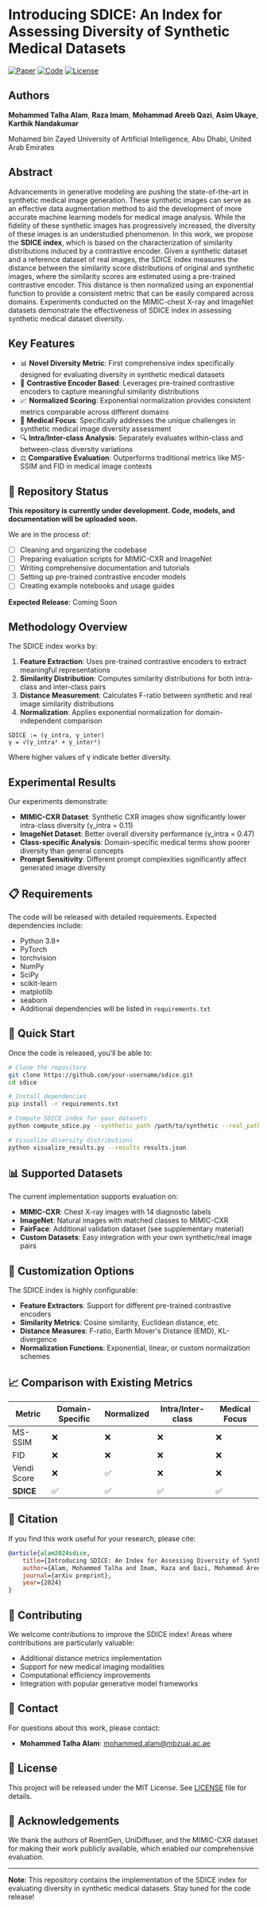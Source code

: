 # Introducing SDICE: An Index for Assessing Diversity of Synthetic Medical Datasets

[![Paper]([https://img.shields.io/badge/Paper-Available-green)](https://github.com/your-repo/sdice](https://bmva-archive.org.uk/bmvc/2024/workshops/PFATCV/12_Introducing_SDICE_An_Index_.pdf))
[![Code](https://img.shields.io/badge/Code-Coming%20Soon-yellow)](https://github.com/your-repo/sdice)
[![License](https://img.shields.io/badge/License-MIT-blue.svg)](LICENSE)

## Authors

**Mohammed Talha Alam**, **Raza Imam**, **Mohammad Areeb Qazi**, **Asim Ukaye**, **Karthik Nandakumar**

Mohamed bin Zayed University of Artificial Intelligence, Abu Dhabi, United Arab Emirates

## Abstract

Advancements in generative modeling are pushing the state-of-the-art in synthetic medical image generation. These synthetic images can serve as an effective data augmentation method to aid the development of more accurate machine learning models for medical image analysis. While the fidelity of these synthetic images has progressively increased, the diversity of these images is an understudied phenomenon. In this work, we propose the **SDICE index**, which is based on the characterization of similarity distributions induced by a contrastive encoder. Given a synthetic dataset and a reference dataset of real images, the SDICE index measures the distance between the similarity score distributions of original and synthetic images, where the similarity scores are estimated using a pre-trained contrastive encoder. This distance is then normalized using an exponential function to provide a consistent metric that can be easily compared across domains. Experiments conducted on the MIMIC-chest X-ray and ImageNet datasets demonstrate the effectiveness of SDICE index in assessing synthetic medical dataset diversity.

## Key Features

- 📊 **Novel Diversity Metric**: First comprehensive index specifically designed for evaluating diversity in synthetic medical datasets
- 🔬 **Contrastive Encoder Based**: Leverages pre-trained contrastive encoders to capture meaningful similarity distributions
- 📈 **Normalized Scoring**: Exponential normalization provides consistent metrics comparable across different domains
- 🏥 **Medical Focus**: Specifically addresses the unique challenges in synthetic medical image diversity assessment
- 🔍 **Intra/Inter-class Analysis**: Separately evaluates within-class and between-class diversity variations
- ⚖️ **Comparative Evaluation**: Outperforms traditional metrics like MS-SSIM and FID in medical image contexts

## 🚧 Repository Status

**This repository is currently under development. Code, models, and documentation will be uploaded soon.**

We are in the process of:
- [ ] Cleaning and organizing the codebase
- [ ] Preparing evaluation scripts for MIMIC-CXR and ImageNet
- [ ] Writing comprehensive documentation and tutorials
- [ ] Setting up pre-trained contrastive encoder models
- [ ] Creating example notebooks and usage guides

**Expected Release**: Coming Soon

## Methodology Overview

The SDICE index works by:

1. **Feature Extraction**: Uses pre-trained contrastive encoders to extract meaningful representations
2. **Similarity Distribution**: Computes similarity distributions for both intra-class and inter-class pairs
3. **Distance Measurement**: Calculates F-ratio between synthetic and real image similarity distributions
4. **Normalization**: Applies exponential normalization for domain-independent comparison

```
SDICE := (γ_intra, γ_inter)
γ = √(γ_intra² + γ_inter²)
```

Where higher values of γ indicate better diversity.

## Experimental Results

Our experiments demonstrate:

- **MIMIC-CXR Dataset**: Synthetic CXR images show significantly lower intra-class diversity (γ_intra = 0.11)
- **ImageNet Dataset**: Better overall diversity performance (γ_intra = 0.47)
- **Class-specific Analysis**: Domain-specific medical terms show poorer diversity than general concepts
- **Prompt Sensitivity**: Different prompt complexities significantly affect generated image diversity

## 📋 Requirements

The code will be released with detailed requirements. Expected dependencies include:
- Python 3.8+
- PyTorch
- torchvision
- NumPy
- SciPy
- scikit-learn
- matplotlib
- seaborn
- Additional dependencies will be listed in `requirements.txt`

## 🚀 Quick Start

Once the code is released, you'll be able to:

```bash
# Clone the repository
git clone https://github.com/your-username/sdice.git
cd sdice

# Install dependencies
pip install -r requirements.txt

# Compute SDICE index for your datasets
python compute_sdice.py --synthetic_path /path/to/synthetic --real_path /path/to/real --output results.json

# Visualize diversity distributions
python visualize_results.py --results results.json
```

## 📊 Supported Datasets

The current implementation supports evaluation on:
- **MIMIC-CXR**: Chest X-ray images with 14 diagnostic labels
- **ImageNet**: Natural images with matched classes to MIMIC-CXR
- **FairFace**: Additional validation dataset (see supplementary material)
- **Custom Datasets**: Easy integration with your own synthetic/real image pairs

## 🔧 Customization Options

The SDICE index is highly configurable:
- **Feature Extractors**: Support for different pre-trained contrastive encoders
- **Similarity Metrics**: Cosine similarity, Euclidean distance, etc.
- **Distance Measures**: F-ratio, Earth Mover's Distance (EMD), KL-divergence
- **Normalization Functions**: Exponential, linear, or custom normalization schemes

## 📈 Comparison with Existing Metrics

| Metric | Domain-Specific | Normalized | Intra/Inter-class | Medical Focus |
|--------|----------------|------------|-------------------|---------------|
| MS-SSIM | ❌ | ❌ | ❌ | ❌ |
| FID | ❌ | ❌ | ❌ | ❌ |
| Vendi Score | ❌ | ✅ | ❌ | ❌ |
| **SDICE** | ✅ | ✅ | ✅ | ✅ |

## 📖 Citation

If you find this work useful for your research, please cite:

```bibtex
@article{alam2024sdice,
    title={Introducing SDICE: An Index for Assessing Diversity of Synthetic Medical Datasets},
    author={Alam, Mohammed Talha and Imam, Raza and Qazi, Mohammad Areeb and Ukaye, Asim and Nandakumar, Karthik},
    journal={arXiv preprint},
    year={2024}
}
```

## 🤝 Contributing

We welcome contributions to improve the SDICE index! Areas where contributions are particularly valuable:
- Additional distance metrics implementation
- Support for new medical imaging modalities  
- Computational efficiency improvements
- Integration with popular generative model frameworks

## 📧 Contact

For questions about this work, please contact:

- **Mohammed Talha Alam**: mohammed.alam@mbzuai.ac.ae

## 📄 License

This project will be released under the MIT License. See [LICENSE](LICENSE) file for details.

## 🙏 Acknowledgements

We thank the authors of RoentGen, UniDiffuser, and the MIMIC-CXR dataset for making their work publicly available, which enabled our comprehensive evaluation.

---

**Note**: This repository contains the implementation of the SDICE index for evaluating diversity in synthetic medical datasets. Stay tuned for the code release!
